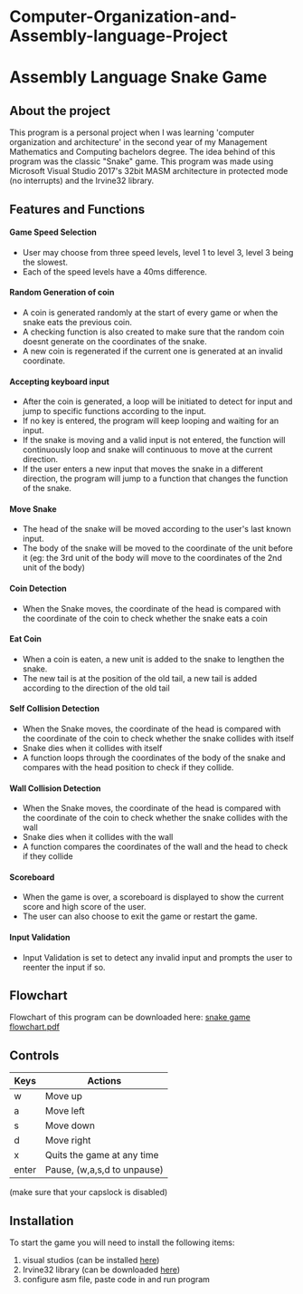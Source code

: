 # Computer-Organization-and-Assembly-language-Project

# Assembly Language Snake Game
## About the project
This program is a personal project when I was learning 'computer organization and architecture' in the second year of my Management Mathematics and Computing bachelors degree. The idea behind of this program was the classic "Snake" game. This program was made using Microsoft Visual Studio 2017's 32bit MASM architecture in protected mode (no interrupts) and the Irvine32 library.

## Features and Functions
#### Game Speed Selection
  * User may choose from three speed levels, level 1 to level 3, level 3 being the slowest.
  * Each of the speed levels have a 40ms difference.
#### Random Generation of coin
  * A coin is generated randomly at the start of every game or when the snake eats the previous coin.
  * A checking function is also created to make sure that the random coin doesnt generate on the coordinates of the snake. 
  * A new coin is regenerated if the current one is generated at an invalid coordinate.
#### Accepting keyboard input
  * After the coin is generated, a loop will be initiated to detect for input and jump to specific functions according to the input.
  * If no key is entered, the program will keep looping and waiting for an input. 
  * If the snake is moving and a valid input is not entered, the function will continuously loop and snake will continuous to move at the current direction.
  * If the user enters a new input that moves the snake in a different direction, the program will jump to a function that changes the function of the snake.
#### Move Snake
  * The head of the snake will be moved according to the user's last known input. 
  * The body of the snake will be moved to the coordinate of the unit before it (eg: the 3rd unit of the body will move to the coordinates of the 2nd unit of the body)
#### Coin Detection
  * When the Snake moves, the coordinate of the head is compared with the coordinate of the coin to check whether the snake eats a coin
#### Eat Coin
  * When a coin is eaten, a new unit is added to the snake to lengthen the snake.
  * The new tail is at the position of the old tail, a new tail is added according to the direction of the old tail
#### Self Collision Detection 
  * When the Snake moves, the coordinate of the head is compared with the coordinate of the coin to check whether the snake collides with itself
  * Snake dies when it collides with itself
  * A function loops through the coordinates of the body of the snake and compares with the head position to check if they collide.
#### Wall Collision Detection
  * When the Snake moves, the coordinate of the head is compared with the coordinate of the coin to check whether the snake collides with the wall
  * Snake dies when it collides with the wall
  * A function compares the coordinates of the wall and the head to check if they collide
#### Scoreboard
  * When the game is over, a scoreboard is displayed to show the current score and high score of the user.
  * The user can also choose to exit the game or restart the game.
#### Input Validation
  * Input Validation is set to detect any invalid input and prompts the user to reenter the input if so.

## Flowchart
Flowchart of this program can be downloaded here: [snake game flowchart.pdf](https://github.com/meixinchoy/SnakeGame-asm8086/files/6953798/snake.game.flowchart.pdf)

## Controls
| Keys              | Actions                     |
| ----------------- | --------------------------- |
| w                 | Move up                     |
| a                 | Move left                   |
| s                 | Move down                   |
| d                 | Move right                  |
| x                 | Quits the game at any time  |
| enter             | Pause, (w,a,s,d to unpause) |

(make sure that your capslock is disabled)

## Installation
To start the game you will need to install the following items:
1. visual studios   (can be installed [here](https://visualstudio.microsoft.com/downloads/)) 
2. Irvine32 library (can be downloaded [here](https://github.com/meixinchoy/Irvine-library))
3. configure asm file, paste code in and run program

